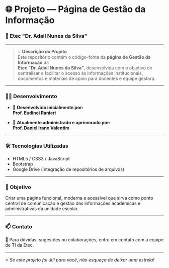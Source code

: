 # 🌐 Projeto — Página de Gestão da Informação  
### 🏫 Etec "Dr. Adail Nunes da Silva"

---

> 💡 **Descrição do Projeto**  
> Este repositório contém o código-fonte da **página de Gestão da Informação** da  
> **Etec "Dr. Adail Nunes da Silva"**, desenvolvida com o objetivo de centralizar e facilitar o acesso às informações institucionais, documentos e materiais de apoio para docentes e equipe gestora.

---

### 👨‍💻 Desenvolvimento

- 🧩 **Desenvolvido inicialmente por:**  
  **Prof. Eudinei Ranieri**

- 🚀 **Atualmente administrado e aprimorado por:**  
  **Prof. Daniel Irano Valentim**

---

### 🛠️ Tecnologias Utilizadas
- HTML5 / CSS3 / JavaScript  
- Bootstrap  
- Google Drive (integração de repositórios de arquivos)

---

### 📎 Objetivo
Criar uma página funcional, moderna e acessível que sirva como ponto central de comunicação e gestão das informações acadêmicas e administrativas da unidade escolar.

---

### 📫 Contato
📧 Para dúvidas, sugestões ou colaborações, entre em contato com a equipe de TI da Etec.  

---

⭐ *Se este projeto foi útil para você, não esqueça de deixar uma estrela!*  
